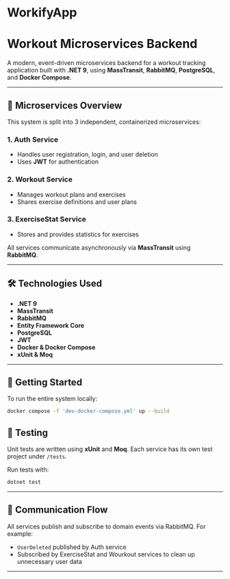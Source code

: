 # WorkifyApp

# Workout Microservices Backend

A modern, event-driven microservices backend for a workout tracking application built with **.NET 9**, using **MassTransit**, **RabbitMQ**, **PostgreSQL**, and **Docker Compose**.

---

## 🧩 Microservices Overview

This system is split into 3 independent, containerized microservices:

### 1. **Auth Service**

* Handles user registration, login, and user deletion
* Uses **JWT** for authentication

### 2. **Workout Service**

* Manages workout plans and exercises
* Shares exercise definitions and user plans

### 3. **ExerciseStat Service**

* Stores and provides statistics for exercises

All services communicate asynchronously via **MassTransit** using **RabbitMQ**.

---

## 🛠️ Technologies Used

* **.NET 9**
* **MassTransit**
* **RabbitMQ**
* **Entity Framework Core**
* **PostgreSQL**
* **JWT**
* **Docker & Docker Compose**
* **xUnit & Moq**

---

## 🚀 Getting Started

To run the entire system locally:

```bash
docker compose -f 'dev-docker-compose.yml' up --build 
```

## 🧪 Testing

Unit tests are written using **xUnit** and **Moq**.
Each service has its own test project under `/tests`.

Run tests with:

```bash
dotnet test
```

---

## 📡 Communication Flow

All services publish and subscribe to domain events via RabbitMQ.
For example:

* `UserDeleted` published by Auth service
* Subscribed by ExerciseStat and Wourkout services to clean up unnecessary user data

---
